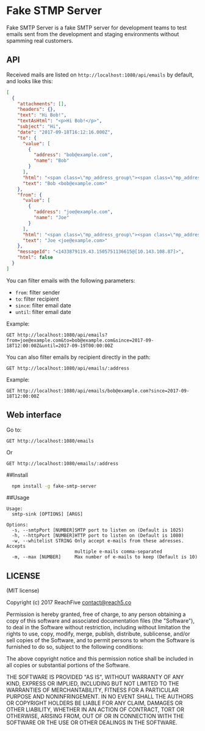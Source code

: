 
# Fake STMP Server

Fake SMTP Server is a fake SMTP server for development teams to test emails sent from the development and staging 
environments without spamming real customers.

## API

Received mails are listed on `http://localhost:1080/api/emails` by default, and looks like this:

```json
[
  {
    "attachments": [],
    "headers": {},
    "text": "Hi Bob!",
    "textAsHtml": "<p>Hi Bob!</p>",
    "subject": "Hi",
    "date": "2017-09-18T16:12:16.000Z",
    "to": {
      "value": [
        {
          "address": "bob@example.com",
          "name": "Bob"
        }
      ],
      "html": "<span class=\"mp_address_group\"><span class=\"mp_address_name\">Bob</span> &lt;<a href=\"mailto:bob@example.com\" class=\"mp_address_email\">bob@example.com</a>&gt;</span>",
      "text": "Bob <bob@example.com>"
    },
    "from": {
      "value": [
        {
          "address": "joe@example.com",
          "name": "Joe"
        }
      ],
      "html": "<span class=\"mp_address_group\"><span class=\"mp_address_name\">Joe</span> &lt;<a href=\"mailto:joe@example.com\" class=\"mp_address_email\">joe@example.com</a>&gt;</span>",
      "text": "Joe <joe@example.com>"
    },
    "messageId": "<1433879119.43.1505751136615@[10.143.108.87]>",
    "html": false
  }
]
```

You can filter emails with the following parameters:

 * `from`: filter sender
 * `to`: filter recipient
 * `since`: filter email date
 * `until`: filter email date
 
Example:

    GET http://localhost:1080/api/emails?from=joe@example.com&to=bob@example.com&since=2017-09-18T12:00:00Z&until=2017-09-19T00:00:00Z

You can also filter emails by recipient directly in the path: 

    GET http://localhost:1080/api/emails/:address

Example:

    GET http://localhost:1080/api/emails/bob@example.com?since=2017-09-18T12:00:00Z

## Web interface

Go to:

    GET http://localhost:1080/emails

Or 

    GET http://localhost:1080/emails/:address

##Install

```bash
  npm install -g fake-smtp-server
```

##Usage

    Usage:
      smtp-sink [OPTIONS] [ARGS]
    
    Options: 
      -s, --smtpPort [NUMBER]SMTP port to listen on (Default is 1025)
      -h, --httpPort [NUMBER]HTTP port to listen on (Default is 1080)
      -w, --whitelist STRING Only accept e-mails from these adresses. Accepts 
                             multiple e-mails comma-separated 
      -m, --max [NUMBER]     Max number of e-mails to keep (Default is 10)

## LICENSE

(MIT license)

Copyright (c) 2017 ReachFive <contact@reach5.co>

Permission is hereby granted, free of charge, to any person obtaining
a copy of this software and associated documentation files (the
"Software"), to deal in the Software without restriction, including
without limitation the rights to use, copy, modify, merge, publish,
distribute, sublicense, and/or sell copies of the Software, and to
permit persons to whom the Software is furnished to do so, subject to
the following conditions:

The above copyright notice and this permission notice shall be
included in all copies or substantial portions of the Software.

THE SOFTWARE IS PROVIDED "AS IS", WITHOUT WARRANTY OF ANY KIND,
EXPRESS OR IMPLIED, INCLUDING BUT NOT LIMITED TO THE WARRANTIES OF
MERCHANTABILITY, FITNESS FOR A PARTICULAR PURPOSE AND
NONINFRINGEMENT. IN NO EVENT SHALL THE AUTHORS OR COPYRIGHT HOLDERS BE
LIABLE FOR ANY CLAIM, DAMAGES OR OTHER LIABILITY, WHETHER IN AN ACTION
OF CONTRACT, TORT OR OTHERWISE, ARISING FROM, OUT OF OR IN CONNECTION
WITH THE SOFTWARE OR THE USE OR OTHER DEALINGS IN THE SOFTWARE.